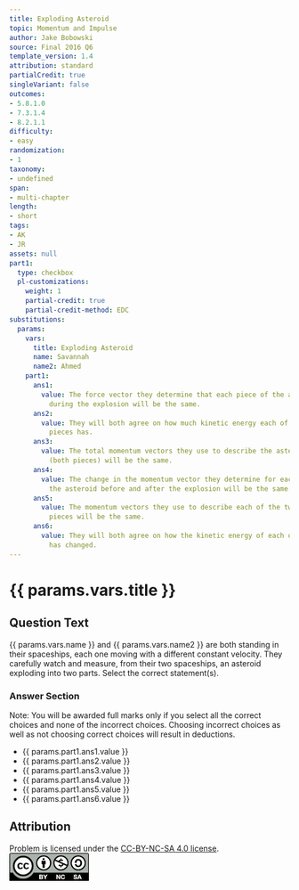 ```yaml
---
title: Exploding Asteroid
topic: Momentum and Impulse
author: Jake Bobowski
source: Final 2016 Q6
template_version: 1.4
attribution: standard
partialCredit: true
singleVariant: false
outcomes:
- 5.8.1.0
- 7.3.1.4
- 8.2.1.1
difficulty:
- easy
randomization:
- 1
taxonomy:
- undefined
span:
- multi-chapter
length:
- short
tags:
- AK
- JR
assets: null
part1:
  type: checkbox
  pl-customizations:
    weight: 1
    partial-credit: true
    partial-credit-method: EDC
substitutions:
  params:
    vars:
      title: Exploding Asteroid
      name: Savannah
      name2: Ahmed
    part1:
      ans1:
        value: The force vector they determine that each piece of the asteroid felt
          during the explosion will be the same.
      ans2:
        value: They will both agree on how much kinetic energy each of the asteroid
          pieces has.
      ans3:
        value: The total momentum vectors they use to describe the asteroid system
          (both pieces) will be the same.
      ans4:
        value: The change in the momentum vector they determine for each piece of
          the asteroid before and after the explosion will be the same.
      ans5:
        value: The momentum vectors they use to describe each of the two asteroid
          pieces will be the same.
      ans6:
        value: They will both agree on how the kinetic energy of each of the pieces
          has changed.
---
```

# {{ params.vars.title }}

## Question Text

{{ params.vars.name }} and {{ params.vars.name2 }} are both standing in their spaceships, each one moving with a different constant velocity.
They carefully watch and measure, from their two spaceships, an asteroid exploding into two parts. Select the correct statement(s).

### Answer Section

Note: You will be awarded full marks only if you select all the correct choices and none of the incorrect choices.
Choosing incorrect choices as well as not choosing correct choices will result in deductions.

- {{ params.part1.ans1.value }}
- {{ params.part1.ans2.value }}
- {{ params.part1.ans3.value }}
- {{ params.part1.ans4.value }}
- {{ params.part1.ans5.value }}
- {{ params.part1.ans6.value }}

## Attribution

Problem is licensed under the [CC-BY-NC-SA 4.0 license](https://creativecommons.org/licenses/by-nc-sa/4.0/).<br> ![The Creative Commons 4.0 license requiring attribution-BY, non-commercial-NC, and share-alike-SA license.](https://raw.githubusercontent.com/firasm/bits/master/by-nc-sa.png)